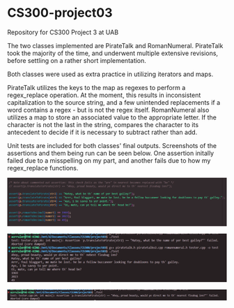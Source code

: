 # CS300-project03
Repository for CS300 Project 3 at UAB

The two classes implemented are PirateTalk and RomanNumeral. PirateTalk took the majority of the time, and underwent multiple extensive revisions, before settling on a rather short implementation.

Both classes were used as extra practice in utilizing iterators and maps. 

PirateTalk utilizes the keys to the map as regexes to perform a regex_replace operation. At the moment, this results in inconsistent capitalization to the source string, and a few unintended replacements if a word contains a regex - but is not the regex itself. RomanNumeral also utilizes a map to store an associated value to the appropriate letter. If the character is not the last in the string, compares the character to its antecedent to decide if it is necessary to subtract rather than add.

Unit tests are included for both classes' final outputs. Screenshots of the assertions and them being run can be seen below. One assertion initally failed due to a misspelling on my part, and another fails due to how my regex_replace functions.

![screens/asserts.png](https://github.com/david-holmes-UAB/CS300-project03/blob/b1cdf83122f9078b056f79099d1073a29e4665a8/screens/asserts.png?raw=true)

![screens/screen_tests.png](https://github.com/david-holmes-UAB/CS300-project03/blob/b1cdf83122f9078b056f79099d1073a29e4665a8/screens/screen_tests.png?raw=true)

![screens/commented_assertion.png](https://github.com/david-holmes-UAB/CS300-project03/blob/b1cdf83122f9078b056f79099d1073a29e4665a8/screens/commented_assertion.png?raw=true)
